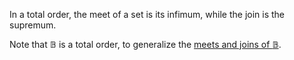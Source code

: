 In a total order, the meet of a set is its infimum, while the join is the 
supremum.

Note that $\mathbb{B}$ is a total order, to generalize the 
[meets and joins of $\mathbb{B}$](/docs/math/examples/meets_and_joins_of_bool.qmd).
